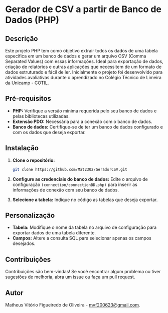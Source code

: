 # Gerador de CSV a partir de Banco de Dados (PHP)

## Descrição

Este projeto PHP tem como objetivo extrair todos os dados de uma tabela específica em um banco de dados e gerar um arquivo CSV (Comma Separated Values) com essas informações. Ideal para exportação de dados, criação de relatórios e outras aplicações que necessitem de um formato de dados estruturado e fácil de ler. Inicialmente o projeto foi desenvolvido para atividades avaliativas durante o aprendizado no Colégio Técnico de Limeira da Unicamp - COTIL.

## Pré-requisitos

* **PHP:** Verifique a versão mínima requerida pelo seu banco de dados e pelas bibliotecas utilizadas.
* **Extensão PDO:** Necessária para a conexão com o banco de dados.
* **Banco de dados:** Certifique-se de ter um banco de dados configurado e com os dados que deseja exportar.

## Instalação

1. **Clone o repositório:**
   ```bash
   git clone https://github.com/Mat2302/GeradorCSV.git
   ```
2. **Configure as credenciais do banco de dados:**
   Edite o arquivo de configuração ```(connection/connectionBD.php)``` para inserir as informações de conexão com seu banco de dados.
   
3. **Selecione a tabela:**
   Indique no código as tabelas que deseja exportar.

## Personalização
* **Tabela:** Modifique o nome da tabela no arquivo de configuração para exportar dados de uma tabela diferente.
* **Campos:** Altere a consulta SQL para selecionar apenas os campos desejados.

## Contribuições
Contribuições são bem-vindas! Se você encontrar algum problema ou tiver sugestões de melhoria, abra um issue ou faça um pull request.

## Autor
Matheus Vitório Figueiredo de Oliveira - 
mvf200623@gmail.com.
